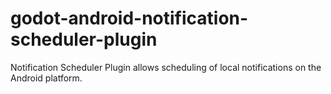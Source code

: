 # godot-android-notification-scheduler-plugin
Notification Scheduler Plugin allows scheduling of local notifications on the Android platform.
